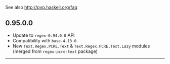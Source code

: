 See also http://pvp.haskell.org/faq

## 0.95.0.0

- Update to `regex-0.94.0.0` API
- Compatibility with `base-4.13.0`
- New `Text.Regex.PCRE.Text` & `Text.Regex.PCRE.Text.Lazy` modules (merged from `regex-pcre-text` package)

----
